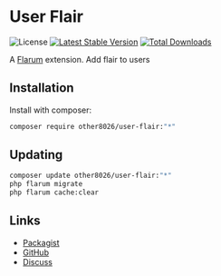# User Flair

![License](https://img.shields.io/badge/license-MIT-blue.svg) [![Latest Stable Version](https://img.shields.io/packagist/v/other8026/user-flair.svg)](https://packagist.org/packages/other8026/user-flair) [![Total Downloads](https://img.shields.io/packagist/dt/other8026/user-flair.svg)](https://packagist.org/packages/other8026/user-flair)

A [Flarum](http://flarum.org) extension. Add flair to users

## Installation

Install with composer:

```sh
composer require other8026/user-flair:"*"
```

## Updating

```sh
composer update other8026/user-flair:"*"
php flarum migrate
php flarum cache:clear
```

## Links

- [Packagist](https://packagist.org/packages/other8026/user-flair)
- [GitHub](https://github.com/other8026/user-flair)
- [Discuss](https://discuss.flarum.org/d/PUT_DISCUSS_SLUG_HERE)
